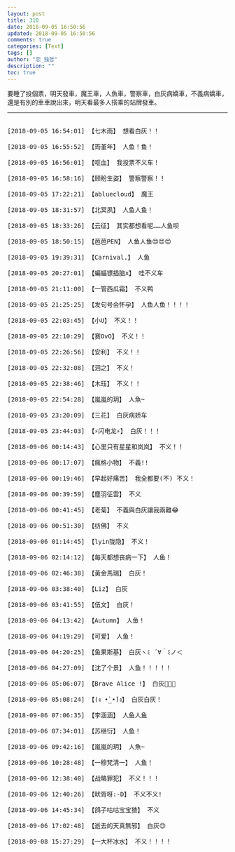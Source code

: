 ```yaml
---
layout: post
title: 310
date: 2018-09-05 16:50:56
updated: 2018-09-05 16:50:56
comments: true
categories: [Text]
tags: []
author: "恋_独哲"
description: ""
toc: true
---
```


<p dir="ltr"  >要睡了投個票，明天發車，魔王車，人魚車，警察車，白灰病嬌車，不義病嬌車，還是有別的車車說出來，明天看最多人搭乘的站牌發車。</p>

---

<pre>

[2018-09-05 16:54:01] 【七木雨】 想看白灰！！

[2018-09-05 16:55:52] 【筠堇年】 人鱼！鱼！

[2018-09-05 16:56:01] 【呕血】 我投票不义车！

[2018-09-05 16:58:16] 【顾盼生姿】 警察警察！！

[2018-09-05 17:22:21] 【abluecloud】 魔王

[2018-09-05 18:31:57] 【北冥夙】 人鱼人鱼！

[2018-09-05 18:33:26] 【云征】 其实都想看呢……人鱼呗

[2018-09-05 18:50:15] 【芭芭PEN】 人鱼人鱼😍😍😍

[2018-09-05 19:39:31] 【Carnival.】 人鱼

[2018-09-05 20:27:01] 【蝙蝠镖插脑x】 哇不义车

[2018-09-05 21:11:00] 【一管西瓜霜】 不义鸭

[2018-09-05 21:25:25] 【发句号会怀孕】 人鱼人鱼！！！！

[2018-09-05 22:03:45] 【小U】 不义！！

[2018-09-05 22:10:29] 【赛OvO】 不义！！

[2018-09-05 22:26:56] 【安利】 不义！！

[2018-09-05 22:32:08] 【洄之】 不义！

[2018-09-05 22:38:46] 【木珏】 不义！！

[2018-09-05 22:54:28] 【嵐嵐的玥】 人魚~

[2018-09-05 23:20:09] 【三花】 白灰病娇车

[2018-09-05 23:44:03] 【⚡️闪电龙⚡️】 白灰！！！

[2018-09-06 00:14:43] 【心里只有星星和岚岚】 不义！！

[2018-09-06 00:17:07] 【瘋格小物】 不義!!

[2018-09-06 00:19:46] 【早起好痛苦】 我全都要(不) 不义！

[2018-09-06 00:39:59] 【塵羽征雲】 不义

[2018-09-06 00:41:45] 【老菊】 不義與白灰讓我兩難😂

[2018-09-06 00:51:30] 【纺佛】 不义

[2018-09-06 01:14:45] 【lyin陇隐】 不义！

[2018-09-06 02:14:12] 【每天都想丧病一下】 人鱼！

[2018-09-06 02:46:38] 【黃金馬瑞】 白灰！

[2018-09-06 03:38:40] 【Liz】 白灰

[2018-09-06 03:41:55] 【伍文】 白灰！

[2018-09-06 04:13:42] 【Autumn】 人鱼！

[2018-09-06 04:19:29] 【可爱】 人鱼！

[2018-09-06 04:20:25] 【鱼果斯基】 白灰ヽﾐ ´∀｀ﾐノ＜

[2018-09-06 04:27:09] 【沈了个景】 人鱼！！！！！

[2018-09-06 05:06:07] 【Brave Alice !】 白灰🙈🙈🙈

[2018-09-06 05:08:24] 【(ง •̀_•́)ง】 白灰白灰！

[2018-09-06 07:06:35] 【李涵涵】 人鱼人鱼

[2018-09-06 07:34:01] 【苏继衍】 人鱼！

[2018-09-06 09:42:16] 【嵐嵐的玥】 人魚~

[2018-09-06 10:28:48] 【一穆梵清一】 人鱼！

[2018-09-06 12:38:40] 【战略罪犯】 不义！！！

[2018-09-06 12:40:26] 【畎胥呀:-D】 不义不义!

[2018-09-06 14:45:34] 【鸽子咕咕宝宝猹】 不义

[2018-09-06 17:02:48] 【逝去的天真無邪】 白灰😍

[2018-09-08 15:27:29] 【一大杯冰水】 不义！！！！

</pre>